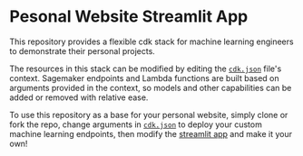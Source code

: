 # Pesonal Website Streamlit App

This repository provides a flexible cdk stack for machine learning
engineers to demonstrate their personal projects.

The resources in this stack can be modified by editing the
[`cdk.json`](cdk.json) file's context. Sagemaker endpoints and Lambda
functions are built based on arguments provided in the context, so
models and other capabilities can be added or removed with relative
ease.

To use this repository as a base for your personal website, simply
clone or fork the repo, change arguments in [`cdk.json`](cdk.json)
to deploy your custom machine learning endpoints, then modify the
[streamlit app](streamlit_app/README.md) and make it your own!